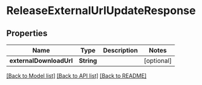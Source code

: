 # ReleaseExternalUrlUpdateResponse

## Properties
Name | Type | Description | Notes
------------ | ------------- | ------------- | -------------
**externalDownloadUrl** | **String** |  | [optional] 

[[Back to Model list]](../README.md#documentation-for-models) [[Back to API list]](../README.md#documentation-for-api-endpoints) [[Back to README]](../README.md)


